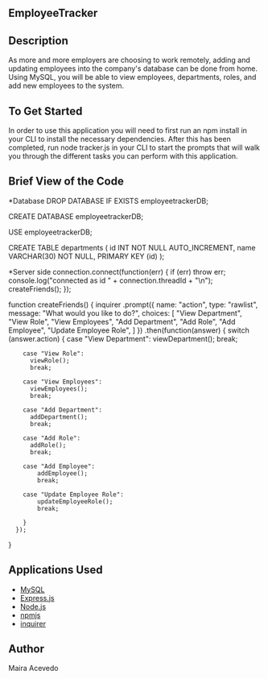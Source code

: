 ## EmployeeTracker

## Description 
As more and more employers are choosing to work remotely, adding and updating employees into the company's database can be done from home. Using MySQL, you will be able to view employees, departments, roles, and add new employees to the system.

## To Get Started
In order to use this application you will need to first run an npm install in your CLI to install the necessary dependencies. After this has been completed, run node tracker.js in your CLI to start the prompts that will walk you through the different tasks you can perform with this application.

## Brief View of the Code 
*Database
DROP DATABASE IF EXISTS employeetrackerDB;

CREATE DATABASE employeetrackerDB;

USE employeetrackerDB;

CREATE TABLE departments (
  id INT NOT NULL AUTO_INCREMENT,
  name VARCHAR(30) NOT NULL,
  PRIMARY KEY (id)
);

*Server side
connection.connect(function(err) {
    if (err) throw err;
    console.log("connected as id " + connection.threadId + "\n");
    createFriends();
  });

  function createFriends() {
    inquirer
      .prompt({
        name: "action",
        type: "rawlist",
        message: "What would you like to do?",
        choices: [
          "View Department",
          "View Role",
          "View Employees",
          "Add Department",
          "Add Role",
          "Add Employee",
          "Update Employee Role",
        ]
      })
      .then(function(answer) {
        switch (answer.action) {
        case "View Department":
          viewDepartment();
          break;
  
        case "View Role":
          viewRole();
          break;
  
        case "View Employees":
          viewEmployees();
          break;
  
        case "Add Department":
          addDepartment();
          break;
  
        case "Add Role":
          addRole();
          break;
        
        case "Add Employee":
            addEmployee();
            break;

        case "Update Employee Role":
            updateEmployeeRole();
            break;
              
        }
      });
  }

## Applications Used
* [MySQL](https://www.mysql.com/)
* [Express.js](https://expressjs.com/)
* [Node.js](https://nodejs.org/en/)
* [npmjs](https://docs.npmjs.com/)
* [inquirer](https://www.npmjs.com/package/inquirer)

## Author
Maira Acevedo 
